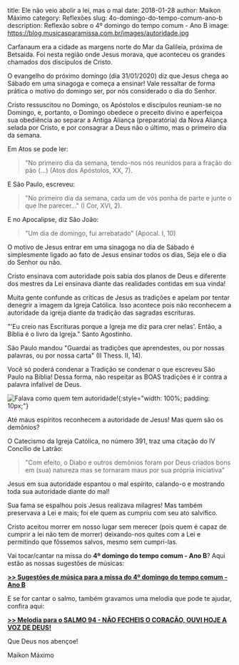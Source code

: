 title: Ele não veio abolir a lei, mas o mal
date: 2018-01-28
author: Maikon Máximo
category: Reflexões
slug: 4o-domingo-do-tempo-comum-ano-b
description: Reflexão sobre o 4º domingo do tempo comum - Ano B
image: https://blog.musicasparamissa.com.br/images/autoridade.jpg

Carfanaum era a cidade as margens norte do Mar da Galileia, próxima de Betsaida.
Foi nesta região onde Jesus morava, que aconteceu os grandes chamados dos discípulos de Cristo.

O evangelho do próximo domingo (dia 31/01/2020) diz que Jesus chega ao Sábado em uma sinagoga e começa a ensinar! 
Vale ressaltar de forma prática o motivo do domingo ser, por nós considerado o dia do Senhor.

Cristo ressuscitou no Domingo, os Apóstolos e discípulos reuniam-se no Domingo, e, portanto,
o Domingo obedece o preceito divino e aperfeiçoa sua obediência ao separar
a Antiga Aliança (preparatória) da Nova Aliança selada por Cristo,
e por consagrar a Deus não o último, mas o primeiro dia da semana.

Em Atos se pode ler:
> "No primeiro dia da semana, tendo-nos nós reunidos para a fração do pão (...) (Atos dos Apóstolos, XX, 7). 

E São Paulo, escreveu: 
> "No primeiro dia da semana, cada um de vós ponha de parte e junte o que lhe parecer..." (I Cor, XVI, 2).

E no Apocalipse, diz São João:
> "Um dia de domingo, fui arrebatado" (Apocal. I, 10)

O motivo de Jesus entrar em uma sinagoga no dia de Sábado é simplesmente
ligado ao fato de Jesus ensinar todos os dias, Seja ele o dia do Senhor ou não.

Cristo ensinava com autoridade pois sabia dos planos de Deus
e diferente dos mestres da Lei ensinava diante das realidades contidas em sua vinda! 

Muita gente confunde as críticas de Jesus as tradições e apelam por tentar denegrir a imagem da Igreja Católica.
Isso acontece pois não reconhecem a autoridade da igreja diante da tradição das sagradas escrituras.

"'Eu creio nas Escrituras porque a Igreja me diz para crer nelas'. Então, a Bíblia é o livro da Igreja." Santo Agostinho.

São Paulo mandou "Guardai as tradições que aprendestes, ou por nossas palavras, ou por nossa carta" (II Thess. II, 14).

Você só poderá condenar a Tradição se condenar o que escreveu São Paulo na Bíblia!
Dessa forma, não respeitar as BOAS tradições é ir contra a palavra infalível de Deus.

![Falava como quem tem autoridade!](/images/autoridade.jpg){:style="width: 100%; padding: 10px;"}

Até maus espíritos reconhecem a autoridade de Jesus! Mas quem são os demônios?

O Catecismo da Igreja Católica, no número 391, traz uma citação do IV Concílio de Latrão:

> "Com efeito, o Diabo e outros demônios foram por Deus criados bons em (sua) natureza
mas se tornaram maus por sua própria iniciativa"

Jesus em sua autoridade espantou o mal espírito, calando-o e mostrando toda sua autoridade diante do mal!

Sua fama se espalhou pois Jesus realizava milagres!
Mas também preservava a Lei e mais; foi ele quem as cumpriu com seu ato salvífico.

Cristo aceitou morrer em nosso lugar sem merecer (pois quem é capaz de cumprir a lei não tem de morrer)
deixando-nos quites com a Lei e permitindo que fôssemos salvos, mesmo sem cumpri-las. 

Vai tocar/cantar na missa do **4º domingo do tempo comum - Ano B**? Aqui estão as nossas sugestões de músicas:

[**>> Sugestões de música para a missa do 4º domingo do tempo comum - Ano B**](https://musicasparamissa.com.br/sugestoes-para/4o-domingo-do-tempo-comum-ano-b)

E se for cantar o salmo, também gravamos uma melodia que pode te ajudar, confira aqui:

[**>> Melodia para o SALMO 94 - NÃO FECHEIS O CORAÇÃO, OUVI HOJE A VOZ DE DEUS!**](https://musicasparamissa.com.br/musica/salmo-94-nao-fecheis-o-coracao-ouvi-hoje-a-voz-de-deus/)

Que Deus nos abençoe!

Maikon Máximo
